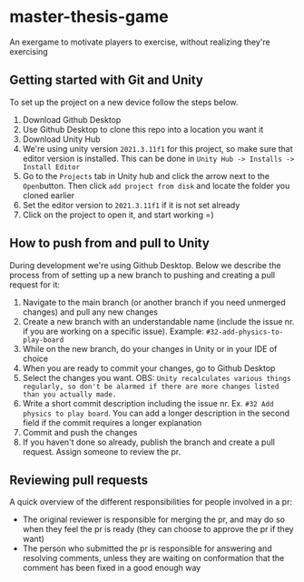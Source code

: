 # master-thesis-game
An exergame to motivate players to exercise, without realizing they're exercising


## Getting started with Git and Unity

To set up the project on a new device follow the steps below.

1. Download Github Desktop
2. Use Github Desktop to clone this repo into a location you want it 
3. Download Unity Hub
4. We're using unity version `2021.3.11f1` for this project, so make sure that editor version is installed. This can be done in `Unity Hub -> Installs -> Install Editor`
5. Go to the `Projects` tab in Unity hub and click the arrow next to the `Open`button. Then click `add project from disk` and locate the folder you cloned earlier
6. Set the editor version to `2021.3.11f1` if it is not set already
7. Click on the project to open it, and start working =)


## How to push from and pull to Unity

During development we're using Github Desktop. Below we describe the process from of setting up a new branch to pushing and creating a pull request for it:
1. Navigate to the main branch (or another branch if you need unmerged changes) and pull any new changes
2. Create a new branch with an understandable name (include the issue nr. if you are working on a specific issue). Example: `#32-add-physics-to-play-board`
3. While on the new branch, do your changes in Unity or in your IDE of choice
4. When you are ready to commit your changes, go to Github Desktop
5. Select the changes you want. OBS:  ``Unity recalculates various things regularly, so don't be alarmed if there are more changes listed than you actually made.`` 
6. Write a short commit description including the issue nr. Ex. `#32 Add physics to play board`. You can add a longer description in the second field if the commit requires a longer explanation
7. Commit and push the changes
8. If you haven't done so already, publish the branch and create a pull request. Assign someone to review the pr.


## Reviewing pull requests

A quick overview of the different responsibilities for people involved in a pr:
- The original reviewer is responsible for merging the pr, and may do so when they feel the pr is ready (they can choose to approve the pr if they want)
- The person who submitted the pr is responsible for answering and resolving comments, unless they are waiting on conformation that the comment has been fixed in a good enough way

